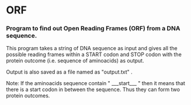 # ORF

### Program to find out Open Reading Frames (ORF) from a DNA sequence.

This program takes a string of DNA sequence as input and gives all the possible reading frames within a START codon and STOP codon with the protein outcome (i.e. sequence of aminoacids) as output.

Output is also saved as a file named as "output.txt" .


Note: If the aminoacids sequence contain " \_\_\_start\_\_\_ " then it means that there is a start codon in between the sequence. Thus they can form two protein outcomes.

